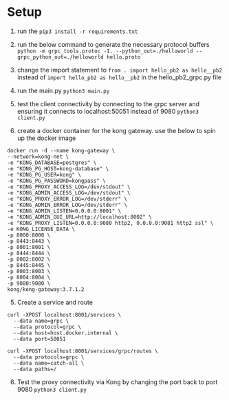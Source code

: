 # Setup

1. run the `pip3 install -r requirements.txt`

2. run the below command to generate the necessary protocol buffers
  `python -m grpc_tools.protoc -I. --python_out=./helloworld --grpc_python_out=./helloworld hello.proto`

3. change the import statement to `from . import hello_pb2 as hello__pb2` instead of `import hello_pb2 as hello__pb2` in the hello_pb2_grpc.py file

4. run the main.py
  `python3 main.py`

5. test the client connectivity by connecting to the grpc server and ensuring it connects to localhost:50051 instead of 9080
  `python3 client.py`

4. create a docker container for the kong gateway. use the below to spin up the docker image
  ```
  docker run -d --name kong-gateway \
  --network=kong-net \
  -e "KONG_DATABASE=postgres" \
  -e "KONG_PG_HOST=kong-database" \
  -e "KONG_PG_USER=kong" \
  -e "KONG_PG_PASSWORD=kongpass" \
  -e "KONG_PROXY_ACCESS_LOG=/dev/stdout" \
  -e "KONG_ADMIN_ACCESS_LOG=/dev/stdout" \
  -e "KONG_PROXY_ERROR_LOG=/dev/stderr" \
  -e "KONG_ADMIN_ERROR_LOG=/dev/stderr" \
  -e "KONG_ADMIN_LISTEN=0.0.0.0:8001" \
  -e "KONG_ADMIN_GUI_URL=http://localhost:8002" \
  -e "KONG_PROXY_LISTEN=0.0.0.0:9080 http2, 0.0.0.0:9081 http2 ssl" \
  -e KONG_LICENSE_DATA \
  -p 8000:8000 \
  -p 8443:8443 \
  -p 8001:8001 \
  -p 8444:8444 \
  -p 8002:8002 \
  -p 8445:8445 \
  -p 8003:8003 \
  -p 8004:8004 \
  -p 9080:9080 \
  kong/kong-gateway:3.7.1.2
  ```

5. Create a service and route
  ```
  curl -XPOST localhost:8001/services \
    --data name=grpc \
    --data protocol=grpc \
    --data host=host.docker.internal \
    --data port=50051
  ```

  ```
  curl -XPOST localhost:8001/services/grpc/routes \
    --data protocols=grpc \
    --data name=catch-all \
    --data paths=/
  ```

6. Test the proxy connectivity via Kong by changing the port back to port 9080
  `python3 client.py`
